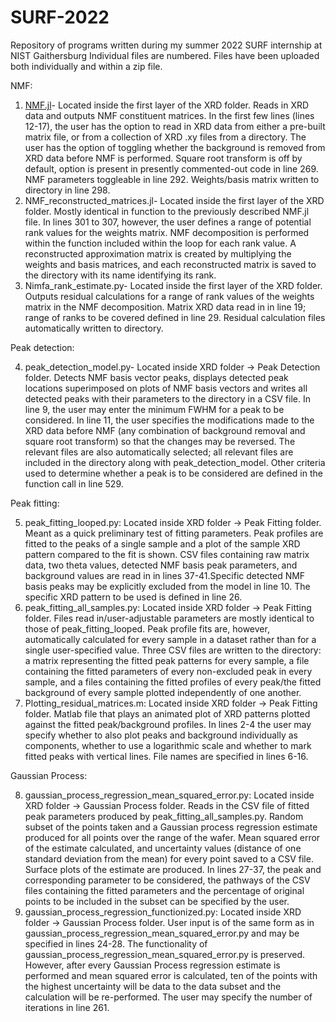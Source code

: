 # SURF-2022
Repository of programs written during my summer 2022 SURF internship at NIST Gaithersburg
Individual files are numbered. Files have been uploaded both individually and within a zip file. 

NMF:
1. [NMF.jl](https://github.com/marichard123/SURF-2022/blob/main/NMF.jl)- Located inside the first layer of the XRD folder. Reads in XRD data and outputs NMF constituent matrices. In the first few lines (lines 12-17), the user has the option to read in XRD data from either a pre-built matrix file, or from a collection of XRD .xy files from a directory. The user has the option of toggling whether the background is removed from XRD data before NMF is performed. Square root transform is off by default, option is present in presently commented-out code in line 269. NMF parameters toggleable in line 292. Weights/basis matrix written to directory in line 298.
2. NMF_reconstructed_matrices.jl- Located inside the first layer of the XRD folder. Mostly identical in function to the previously described NMF.jl file. In lines 301 to 307, however, the user defines a range of potential rank values for the weights matrix. NMF decomposition is performed within the function included within the loop for each rank value. A reconstructed approximation matrix is created by multiplying the weights and basis matrices, and each reconstructed matrix is saved to the directory with its name identifying its rank.
3. Nimfa_rank_estimate.py- Located inside the first layer of the XRD folder. Outputs residual calculations for a range of rank values of the weights matrix in the NMF decomposition. Matrix XRD data read in in line 19; range of ranks to be covered defined in line 29. Residual calculation files automatically written to directory.

Peak detection:

4. peak_detection_model.py- Located inside XRD folder -> Peak Detection folder. Detects NMF basis vector peaks, displays detected peak locations superimposed on plots of NMF basis vectors and writes all detected peaks with their parameters to the directory in a CSV file. In line 9, the user may enter the minimum FWHM for a peak to be considered. In line 11, the user specifies the modifications made to the XRD data before NMF (any combination of background removal and square root transform) so that the changes may be reversed. The relevant files are also automatically selected; all relevant files are included in the directory along with peak_detection_model. Other criteria used to determine whether a peak is to be considered are defined in the function call in line 529.

Peak fitting:

5. peak_fitting_looped.py: Located inside XRD folder -> Peak Fitting folder. Meant as a quick preliminary test of fitting parameters. Peak profiles are fitted to the peaks of a single sample and a plot of the sample XRD pattern compared to the fit is shown. CSV files containing raw matrix data, two theta values, detected NMF basis peak parameters, and background values are read in in lines 37-41.Specific detected NMF basis peaks may be explicitly excluded from the model in line 10. The specific XRD pattern to be used is defined in line 26.
6. peak_fitting_all_samples.py: Located inside XRD folder -> Peak Fitting folder. Files read in/user-adjustable parameters are mostly identical to those of peak_fitting_looped. Peak profile fits are, however, automatically calculated for every sample in a dataset rather than for a single user-specified value. Three CSV files are written to the directory: a matrix representing the fitted peak patterns for every sample, a file containing the fitted parameters of every non-excluded peak in every sample, and a files containing the fitted profiles of every peak/the fitted background of every sample plotted independently of one another.
7. Plotting_residual_matrices.m: Located inside XRD folder -> Peak Fitting folder. Matlab file that plays an animated plot of XRD patterns plotted against the fitted peak/background profiles. In lines 2-4 the user may specify whether to also plot peaks and background individually as components, whether to use a logarithmic scale and whether to mark fitted peaks with vertical lines. File names are specified in lines 6-16.

Gaussian Process:

8. gaussian_process_regression_mean_squared_error.py: Located inside XRD folder -> Gaussian Process folder. Reads in the CSV file of fitted peak parameters produced by peak_fitting_all_samples.py. Random subset of the points taken and a Gaussian process regression estimate produced for all points over the range of the wafer. Mean squared error of the estimate calculated, and uncertainty values (distance of one standard deviation from the mean) for every point saved to a CSV file. Surface plots of the estimate are produced. In lines 27-37, the peak and corresponding parameter to be considered, the pathways of the CSV files containing the fitted parameters and the percentage of original points to be included in the subset can be specified by the user.
9. gaussian_process_regression_functionized.py: Located inside XRD folder -> Gaussian Process folder. User input is of the same form as in gaussian_process_regression_mean_squared_error.py and may be specified in lines 24-28. The functionality of gaussian_process_regression_mean_squared_error.py is preserved. However, after every Gaussian Process regression estimate is performed and mean squared error is calculated, ten of the points with the highest uncertainty will be data to the data subset and the calculation will be re-performed. The user may specify the number of iterations in line 261.
